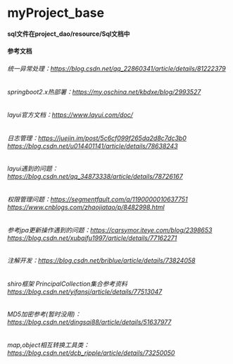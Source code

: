 # myProject_base
#### sql文件在project_dao/resource/Sql文档中
#### 参考文档  
###### 统一异常处理：https://blog.csdn.net/qq_22860341/article/details/81222379  
###### springboot2.x热部署：https://my.oschina.net/kbdxe/blog/2993527
###### layui官方文档：https://www.layui.com/doc/ 
###### 日志管理：https://juejin.im/post/5c6cf099f265da2d8c7dc3b0  https://blog.csdn.net/u014401141/article/details/78638243 
###### layui遇到的问题：https://blog.csdn.net/qq_34873338/article/details/78726167
###### 权限管理问题：https://segmentfault.com/a/1190000010637751 https://www.cnblogs.com/zhaojiatao/p/8482998.html
###### 参考jpa更新操作遇到的问题：https://carsymor.iteye.com/blog/2398653 https://blog.csdn.net/xubaifu1997/article/details/77162271
###### 注解开发：https://blog.csdn.net/briblue/article/details/73824058
###### shiro框架 PrincipalCollection集合参考资料 https://blog.csdn.net/yifansj/article/details/77513047
###### MD5加密参考(暂时没用)：https://blog.csdn.net/dingsai88/article/details/51637977
###### map,object相互转换工具类：https://blog.csdn.net/dcb_ripple/article/details/73250050